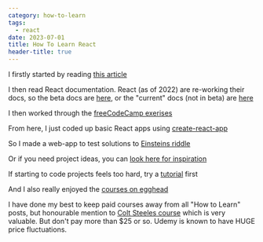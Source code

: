 ```yaml
---
category: how-to-learn
tags:
  - react
date: 2023-07-01
title: How To Learn React
header-title: true
---
```


I firstly started by reading [this article](https://scotch.io/starters/react/getting-started-with-react-2019-edition)

I then read React documentation. React (as of 2022) are re-working their docs, so the beta docs are [here](https://beta.reactjs.org/), or the "current" docs (not in beta) are [here](https://reactjs.org/docs/getting-started.html)

I then worked through the [freeCodeCamp exerises](https://www.freecodecamp.org/learn/front-end-libraries/#react)

From here, I just coded up basic React apps using [create-react-app](https://github.com/facebook/create-react-app#creating-an-app)

So I made a web-app to test solutions to [Einsteins riddle](https://einsteins-riddle.com/)

Or if you need project ideas, you can [look here for inspiration](https://www.freecodecamp.org/learn/front-end-libraries/#front-end-libraries-projects)

If starting to code projects feels too hard, try a [tutorial](https://reactjs.org/tutorial/tutorial.html) first

And I also really enjoyed the [courses on egghead](https://egghead.io/q/react)

I have done my best to keep paid courses away from all "How to Learn" posts, but honourable mention to [Colt Steeles course](https://www.udemy.com/course/modern-react-bootcamp/) which is very valuable. But don't pay more than $25 or so. Udemy is known to have HUGE price fluctuations.